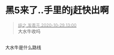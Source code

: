# 黑5来了..手里的j赶快出啊


<div class="quote"><blockquote><font size="2"><a href="https://www.hostloc.com/forum.php?mod=redirect&amp;goto=findpost&amp;pid=9368801&amp;ptid=759732" target="_blank"><font color="#999999">纯之 发表于 2020-10-29 13:00</font></a></font><br />
大水牛收吗</blockquote></div><br />
大水牛是什么路线
